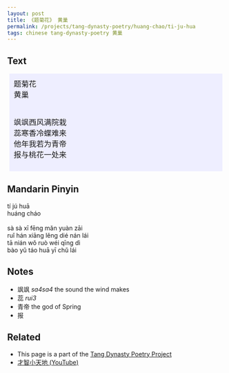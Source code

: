 ```yaml
---
layout: post
title: 《题菊花》 黄巢
permalink: /projects/tang-dynasty-poetry/huang-chao/ti-ju-hua
tags: chinese tang-dynasty-poetry 黄巢
---
```


## Text


<p>
<div class="chinese-poem" style="font-size: 1.25em; background-color: #eef; padding: 10px; margin: 5px;">
题菊花
<br />
黄巢
<br /><br />


飒飒西风满院栽
<br />
蕊寒香冷蝶难来
<br />
他年我若为青帝
<br />
报与桃花一处来
</div>
</p>

## Mandarin Pinyin

<p>
tí jú huā
<br />
huáng cháo
<br /><br />
sà sà xī fēng mǎn yuàn zāi
<br />
ruǐ hán xiāng lěng dié nán lái
<br />
tā nián wǒ ruò wéi qīng dì
<br />
bào yǔ táo huā yī chǔ lái
</p>

## Notes

* 飒飒 *sa4sa4* the sound the wind makes
* 蕊 *rui3*
* 青帝 the god of Spring
* 报

## Related

* This page is a part of the [Tang Dynasty Poetry Project](/projects/tang-dynasty-poetry-project)
* [才智小天地 (YouTube)](https://youtu.be/KpeSOsjhLvY)

